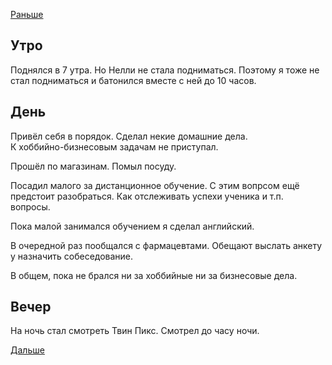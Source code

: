[Раньше](2020.03.29.md)
## Утро
Поднялся в 7 утра. Но Нелли не стала подниматься. Поэтому я тоже не стал подниматься и батонился вместе с ней до 10 часов.
## День
Привёл себя в порядок. Сделал некие домашние дела.  
К хоббийно-бизнесовым задачам не приступал.

Прошёл по магазинам. Помыл посуду.

Посадил малого за дистанционное обучение. С этим вопрсом ещё предстоит разобраться. Как отслеживать успехи ученика и т.п. вопросы.

Пока малой занимался обучением я сделал английский.

В очередной раз пообщался с фармацевтами. Обещают выслать анкету у назначить собеседование.

В общем, пока не брался ни за хоббийные ни за бизнесовые дела.
## Вечер
На ночь стал смотреть Твин Пикс. Смотрел до часу ночи.

[Дальше](2020.03.31.md)